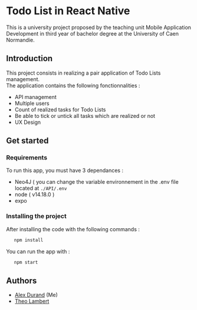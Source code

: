 # Todo List in React Native
This is a university project proposed by the teaching unit Mobile Application Development in third year of bachelor degree at the University of Caen Normandie.

 ## Introduction
 This project consists in realizing a pair application of Todo Lists management.  
 The application contains the following fonctionnalities :
 - API management
 - Multiple users
 - Count of realized tasks for Todo Lists
 - Be able to tick or untick all tasks which are realized or not
 - UX Design
 
 
 ## Get started
 ### Requirements
 To run this app, you must have 3 dependances :
 - Neo4J ( you can change the variable environnement in the .env file located at `./API/.env`
 - node ( v14.18.0 )
 - expo
 
 ### Installing the project
 After installing the code with the following commands :
 ```bash
    npm install
 ```
 
 You can run the app with :
 ```bash
    npm start
 ```
 
 
 ## Authors
 - [Alex Durand](https://github.com/youngkiwii) (Me)
 - [Theo Lambert](https://github.com/Analogium)
